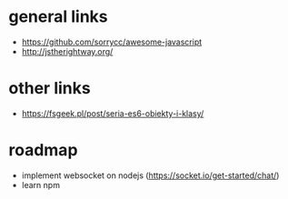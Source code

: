 # general links
- https://github.com/sorrycc/awesome-javascript
- http://jstherightway.org/

# other links
- https://fsgeek.pl/post/seria-es6-obiekty-i-klasy/

# roadmap
- implement websocket on nodejs (https://socket.io/get-started/chat/)
- learn npm
